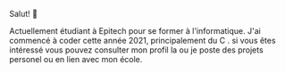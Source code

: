  Salut! 👋

Actuellement étudiant à Epitech pour se former à l'informatique. J'ai commencé à coder cette année 2021, principalement du C . si vous êtes intéressé vous pouvez consulter mon profil la ou je poste des projets personel ou en lien avec mon école.
